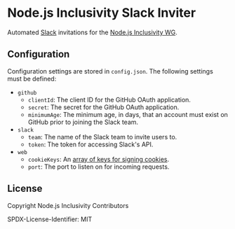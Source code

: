 # Node.js Inclusivity Slack Inviter

Automated [Slack](https://slack.com/) invitations for the [Node.js Inclusivity WG](https://github.com/nodejs/inclusivity).

## Configuration

Configuration settings are stored in `config.json`. The following settings must be defined:

* `github`
  * `clientId`: The client ID for the GitHub OAuth application.
  * `secret`: The secret for the GitHub OAuth application.
  * `minimumAge`: The minimum age, in days, that an account must exist on GitHub prior to joining the Slack team.
* `slack`
  * `team`: The name of the Slack team to invite users to.
  * `token`: The token for accessing Slack's API.
* `web`
  * `cookieKeys`: An [array of keys for signing cookies](https://github.com/expressjs/cookie-session#keys).
  * `port`: The port to listen on for incoming requests.

## License

Copyright Node.js Inclusivity Contributors

SPDX-License-Identifier: MIT
